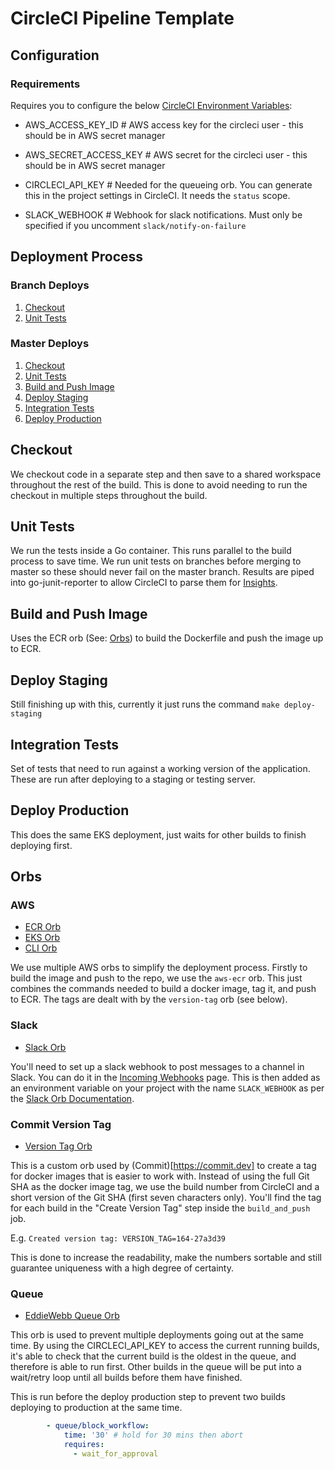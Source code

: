 # CircleCI Pipeline Template

## Configuration

### Requirements

Requires you to configure the below [CircleCI Environment Variables](https://circleci.com/docs/2.0/env-vars/):

- AWS_ACCESS_KEY_ID         # AWS access key for the circleci user - this should be in AWS secret manager
- AWS_SECRET_ACCESS_KEY     # AWS secret for the circleci user - this should be in AWS secret manager
- CIRCLECI_API_KEY          # Needed for the queueing orb. You can generate this in the project settings in CircleCI. It needs the `status` scope.

- SLACK_WEBHOOK             # Webhook for slack notifications. Must only be specified if you uncomment `slack/notify-on-failure`


## Deployment Process

### Branch Deploys

1. [Checkout](#checkout)
2. [Unit Tests](#unit-tests)

### Master Deploys

1. [Checkout](#checkout)
2. [Unit Tests](unit-tests)
3. [Build and Push Image](#build-and-push-image)
4. [Deploy Staging](#deploy-staging)
5. [Integration Tests](#integration-test)
6. [Deploy Production](#deploy-production)

## Checkout

We checkout code in a separate step and then save to a shared workspace throughout the rest of the build. This is done to avoid needing to run the checkout in multiple steps throughout the build.

## Unit Tests

We run the tests inside a Go container. This runs parallel to the build process to save time. We run unit tests on branches before merging to master so these should never fail on the master branch. Results are piped into go-junit-reporter to allow CircleCI to parse them for [Insights](https://circleci.com/build-insights/gh/Vin65/shipping-service/master).

## Build and Push Image

Uses the ECR orb (See: [Orbs](#orbs)) to build the Dockerfile and push the image up to ECR.

## Deploy Staging

Still finishing up with this, currently it just runs the command `make deploy-staging`

## Integration Tests

Set of tests that need to run against a working version of the application. These are run after deploying to a staging or testing server.

## Deploy Production

This does the same EKS deployment, just waits for other builds to finish deploying first.

## Orbs

### AWS

- [ECR Orb](https://circleci.com/orbs/registry/orb/circleci/aws-ecr)
- [EKS Orb](https://circleci.com/orbs/registry/orb/circleci/aws-eks)
- [CLI Orb](https://circleci.com/orbs/registry/orb/circleci/aws-cli)

We use multiple AWS orbs to simplify the deployment process. Firstly to build the image and push to the repo, we use the `aws-ecr` orb. This just combines the commands needed to build a docker image, tag it, and push to ECR. The tags are dealt with by the `version-tag` orb (see below).

### Slack

- [Slack Orb](https://circleci.com/orbs/registry/orb/circleci/slack)

You'll need to set up a slack webhook to post messages to a channel in Slack. You can do it in the [Incoming Webhooks](https://winedirectteam.slack.com/apps/A0F7XDUAZ-incoming-webhooks?next_id=0) page. This is then added as an environment variable on your project with the name `SLACK_WEBHOOK` as per the [Slack Orb Documentation](https://circleci.com/orbs/registry/orb/circleci/slack).

### Commit Version Tag

- [Version Tag Orb](https://circleci.com/orbs/registry/orb/commitdev/version-tag)

This is a custom orb used by (Commit)[https://commit.dev] to create a tag for docker images that is easier to work with. Instead of using the full Git SHA
as the docker image tag, we use the build number from CircleCI and a short version of the Git SHA (first seven characters only). You'll find the tag for each build in the "Create Version Tag" step inside the `build_and_push` job.

E.g. `Created version tag: VERSION_TAG=164-27a3d39`

This is done to increase the readability, make the numbers sortable and still guarantee uniqueness with a high degree of certainty.

### Queue

- [EddieWebb Queue Orb](https://circleci.com/orbs/registry/orb/eddiewebb/queue)

This orb is used to prevent multiple deployments going out at the same time. By using the CIRCLECI_API_KEY to access the current running builds, it's able to check that the current build is the oldest in the queue, and therefore is able to run first. Other builds in the queue will be put into a wait/retry loop until all builds before them have finished.

This is run before the deploy production step to prevent two builds deploying to production at the same time.

```yaml
        - queue/block_workflow:
            time: '30' # hold for 30 mins then abort
            requires:
              - wait_for_approval
```
